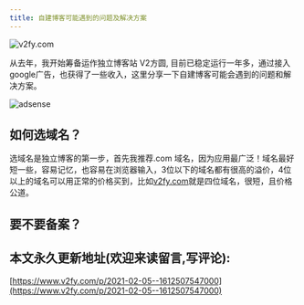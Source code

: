 ```yaml
---
title: 自建博客可能遇到的问题及解决方案
---
```



![v2fy.com](https://cdn.fangyuanxiaozhan.com/assets/1612509284367a7ANJ1CQ.png)



从去年，我开始筹备运作独立博客站 V2方圆, 目前已稳定运行一年多，通过接入google广告，也获得了一些收入，这里分享一下自建博客可能会遇到的问题和解决方案。





![adsense](https://cdn.fangyuanxiaozhan.com/assets/16125090438183taGf8da.png)






## 如何选域名？


选域名是独立博客的第一步，首先我推荐.com 域名，因为应用最广泛！域名最好短一些，容易记忆，也容易在浏览器输入，3位以下的域名都有很高的溢价，4位以上的域名可以用正常的价格买到，比如[v2fy.com](v2fy.com)就是四位域名，很短，且价格公道。


## 要不要备案？








## 本文永久更新地址(欢迎来读留言,写评论):

[https://www.v2fy.com/p/2021-02-05--1612507547000](https://www.v2fy.com/p/2021-02-05--1612507547000)
